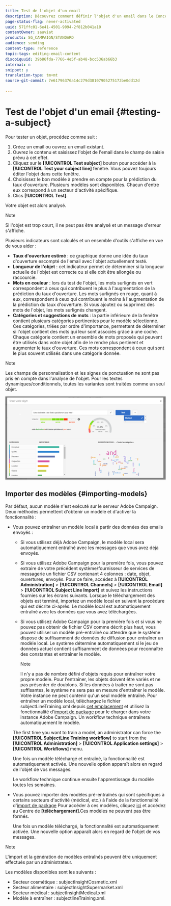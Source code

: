 ```yaml
---
title: Test de l'objet d'un email
description: Découvrez comment définir l'objet d'un email dans le Concepteur d'email.
page-status-flag: never-activated
uuid: 571ffc01-6e41-4501-9094-2f812b041a10
contentOwner: sauviat
products: SG_CAMPAIGN/STANDARD
audience: sending
content-type: reference
topic-tags: editing-email-content
discoiquuid: 39b86fda-7766-4e5f-ab48-bcc536ab66b3
internal: n
snippet: y
translation-type: tm+mt
source-git-commit: 7e61796376a14c279d38107905275172be0dd12d

---
```


# Test de l&#39;objet d&#39;un email {#testing-a-subject}

Pour tester un objet, procédez comme suit :

1. Créez un email ou ouvrez un email existant.
1. Ouvrez le contenu et saisissez l&#39;objet de l&#39;email dans le champ de saisie prévu à cet effet.
1. Cliquez sur le **[!UICONTROL Test subject]** bouton pour accéder à la **[!UICONTROL Test your subject line]** fenêtre. Vous pouvez toujours éditer l&#39;objet dans cette fenêtre.
1. Choisissez le bon modèle à prendre en compte pour la prédiction du taux d&#39;ouverture. Plusieurs modèles sont disponibles. Chacun d&#39;entre eux correspond à un secteur d&#39;activité spécifique.
1. Clics **[!UICONTROL Test]**.

Votre objet est alors analysé.

>[!NOTE]
>
>Si l&#39;objet est trop court, il ne peut pas être analysé et un message d&#39;erreur s&#39;affiche.

Plusieurs indicateurs sont calculés et un ensemble d&#39;outils s&#39;affiche en vue de vous aider :

* **Taux d&#39;ouverture estimé** : ce graphique donne une idée du taux d&#39;ouverture escompté de l&#39;email avec l&#39;objet actuellement testé.
* **Longueur de l&#39;objet** : cet indicateur permet de déterminer si la longueur actuelle de l&#39;objet est correcte ou si elle doit être allongée ou raccourcie.
* **Mots en couleur** : lors du test de l&#39;objet, les mots surlignés en vert correspondent à ceux qui contribuent le plus à l&#39;augmentation de la prédiction du taux d&#39;ouverture. Les mots surlignés en rouge, quant à eux, correspondent à ceux qui contribuent le moins à l&#39;augmentation de la prédiction du taux d&#39;ouverture. Si vous ajoutez ou supprimez des mots de l&#39;objet, les mots surlignés changent.
* **Catégories et suggestions de mots** : la partie inférieure de la fenêtre contient plusieurs catégories pertinentes pour le modèle sélectionné. Ces catégories, triées par ordre d&#39;importance, permettent de déterminer si l&#39;objet contient des mots qui leur sont associés grâce à une coche. Chaque catégorie contient un ensemble de mots proposés qui peuvent être utilisés dans votre objet afin de le rendre plus pertinent et augmenter le taux d&#39;ouverture. Ces mots correspondent à ceux qui sont le plus souvent utilisés dans une catégorie donnée.

>[!NOTE]
>
>Les champs de personnalisation et les signes de ponctuation ne sont pas pris en compte dans l&#39;analyse de l&#39;objet. Pour les textes dynamiques/conditionnels, toutes les variantes sont traitées comme un seul objet.

![](assets/predictive_subject_line_example.png)

## Importer des modèles  {#importing-models}

Par défaut, aucun modèle n&#39;est exécuté sur le serveur Adobe Campaign. Deux méthodes permettent d&#39;obtenir un modèle et d&#39;activer la fonctionnalité :

* Vous pouvez entraîner un modèle local à partir des données des emails envoyés :

   * Si vous utilisez déjà Adobe Campaign, le modèle local sera automatiquement entraîné avec les messages que vous avez déjà envoyés.
   * Si vous utilisez Adobe Campaign pour la première fois, vous pouvez extraire de votre précédent système/fournisseur de services de messagerie un fichier CSV contenant 4 colonnes : date, objet, ouvertures, envoyés. Pour ce faire, accédez à **[!UICONTROL Administration]** > **[!UICONTROL Channels]** > **[!UICONTROL Email]** > **[!UICONTROL Subject Line Import]** et suivez les instructions fournies sur les écrans suivants. Lorsque le téléchargement des objets est terminé, importez un modèle local en suivant la procédure qui est décrite ci-après. Le modèle local est automatiquement entraîné avec les données que vous avez téléchargées.
   * Si vous utilisez Adobe Campaign pour la première fois et si vous ne pouvez pas obtenir de fichier CSV comme décrit plus haut, vous pouvez utiliser un modèle pré-entraîné ou attendre que le système dispose de suffisamment de données de diffusion pour entraîner un modèle local. Le système détermine automatiquement si le jeu de données actuel contient suffisamment de données pour reconnaître des constantes et entraîner le modèle.

      >[!NOTE]
      >
      >Il n&#39;y a pas de nombre défini d&#39;objets requis pour entraîner votre propre modèle. Pour l&#39;entraîner, les objets doivent être variés et ne pas présenter de doublons. Si les données à traiter ne sont pas suffisantes, le système ne sera pas en mesure d&#39;entraîner le modèle. Votre instance ne peut contenir qu&#39;un seul modèle entraîné.
   Pour entraîner un modèle local, téléchargez le fichier subjectLineTraining.xml depuis [cet emplacement](https://support.neolane.net/webApp/downloadCenter?__userConfig=psaDownloadCenter) et utilisez la fonctionnalité d&#39;[import de package](../../automating/using/managing-packages.md) pour le charger dans votre instance Adobe Campaign. Un workflow technique entraînera automatiquement le modèle.

   The first time you want to train a model, an administrator can force the **[!UICONTROL SubjectLine Training workflow]** to start from the **[!UICONTROL Administration]** > **[!UICONTROL Application settings]** > **[!UICONTROL Workflows]** menu.

   Une fois un modèle téléchargé et entraîné, la fonctionnalité est automatiquement activée. Une nouvelle option apparaît alors en regard de l&#39;objet de vos messages.

   Le workflow technique continue ensuite l&#39;apprentissage du modèle toutes les semaines.

* Vous pouvez importer des modèles pré-entraînés qui sont spécifiques à certains secteurs d&#39;activité (médical, etc.) à l&#39;aide de la fonctionnalité d&#39;[import de package](../../automating/using/managing-packages.md) Pour accéder à ces modèles, cliquez [ici](https://support.neolane.net/webApp/extranetLogin) et accédez au Centre de **[téléchargement]**.Ces modèles ne peuvent pas être formés.

   Une fois un modèle téléchargé, la fonctionnalité est automatiquement activée. Une nouvelle option apparaît alors en regard de l&#39;objet de vos messages.

>[!NOTE]
>
>L&#39;import et la génération de modèles entraînés peuvent être uniquement effectués par un administrateur.

Les modèles disponibles sont les suivants :

* Secteur cosmétique : subjectInsightCosmetic.xml
* Secteur alimentaire : subjectInsightSupermarket.xml
* Secteur médical : subjectInsightMedical.xml
* Modèle à entraîner : subjectlineTraining.xml.
